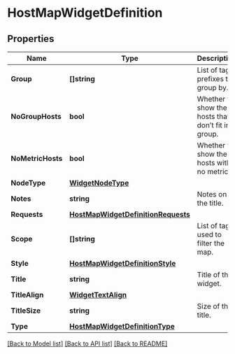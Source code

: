 # HostMapWidgetDefinition

## Properties

Name | Type | Description | Notes
------------ | ------------- | ------------- | -------------
**Group** | **[]string** | List of tag prefixes to group by. | [optional] 
**NoGroupHosts** | **bool** | Whether to show the hosts that don’t fit in a group. | [optional] 
**NoMetricHosts** | **bool** | Whether to show the hosts with no metrics. | [optional] 
**NodeType** | [**WidgetNodeType**](WidgetNodeType.md) |  | [optional] 
**Notes** | **string** | Notes on the title. | [optional] 
**Requests** | [**HostMapWidgetDefinitionRequests**](HostMapWidgetDefinition_requests.md) |  | 
**Scope** | **[]string** | List of tags used to filter the map. | [optional] 
**Style** | [**HostMapWidgetDefinitionStyle**](HostMapWidgetDefinition_style.md) |  | [optional] 
**Title** | **string** | Title of the widget. | [optional] 
**TitleAlign** | [**WidgetTextAlign**](WidgetTextAlign.md) |  | [optional] 
**TitleSize** | **string** | Size of the title. | [optional] 
**Type** | [**HostMapWidgetDefinitionType**](HostMapWidgetDefinitionType.md) |  | 

[[Back to Model list]](../README.md#documentation-for-models) [[Back to API list]](../README.md#documentation-for-api-endpoints) [[Back to README]](../README.md)


